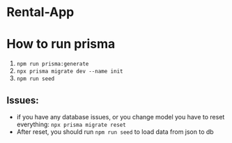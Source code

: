 # Rental-App

# How to run prisma

1. `npm run prisma:generate`
2. `npx prisma migrate dev --name init`
3. `npm run seed`

## Issues:

- if you have any database issues, or you change model you have to reset everything: `npx prisma migrate reset`
- After reset, you should run `npm run seed` to load data from json to db
